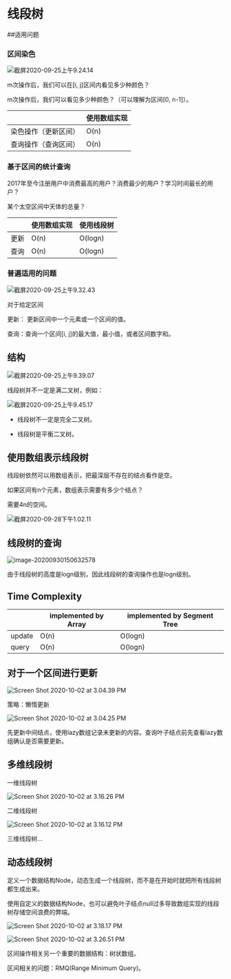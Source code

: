 # 线段树



##适用问题

### 区间染色

![截屏2020-09-25上午9.24.14](https://image-hosting.jellyfishmix.com/20200925092449.png)

m次操作后，我们可以在[i, j]区间内看见多少种颜色？

m次操作后，我们可以看见多少种颜色？（可以理解为区间[0, n-1]）。

|                      | 使用数组实现 |
| -------------------- | ------------ |
| 染色操作（更新区间） | O(n)         |
| 查询操作（查询区间） | O(n)         |

### 基于区间的统计查询

2017年至今注册用户中消费最高的用户？消费最少的用户？学习时间最长的用户？

某个太空区间中天体的总量？

|      | 使用数组实现 | 使用线段树 |
| ---- | ------------ | ---------- |
| 更新 | O(n)         | O(logn)    |
| 查询 | O(n)         | O(logn)    |

### 普遍适用的问题

![截屏2020-09-25上午9.32.43](https://image-hosting.jellyfishmix.com/20200925093251.png)

对于给定区间

更新： 更新区间中一个元素或一个区间的值。

查询：查询一个区间[i, j]的最大值，最小值，或者区间数字和。



## 结构

![截屏2020-09-25上午9.39.07](https://image-hosting.jellyfishmix.com/20200925093958.png)

线段树并不一定是满二叉树，例如：

![截屏2020-09-25上午9.45.17](https://image-hosting.jellyfishmix.com/20200925094652.png)

- 线段树不一定是完全二叉树。

- 线段树是平衡二叉树。 



## 使用数组表示线段树

线段树依然可以用数组表示，把最深层不存在的结点看作是空。

如果区间有n个元素，数组表示需要有多少个结点？

需要4n的空间。

![截屏2020-09-28下午1.02.11](https://image-hosting.jellyfishmix.com/20200928130224.png)



## 线段树的查询

![image-20200930150632578](https://image-hosting.jellyfishmix.com/20200930150632.png)



由于线段树的高度是logn级别，因此线段树的查询操作也是logn级别。



## Time Complexity

|        | implemented by Array | implemented by Segment Tree |
| ------ | -------------------- | --------------------------- |
| update | O(n)                 | O(logn)                     |
| query  | O(n)                 | O(logn)                     |



## 对于一个区间进行更新

![Screen Shot 2020-10-02 at 3.04.39 PM](https://image-hosting.jellyfishmix.com/20201002150740.png)

策略：懒惰更新

![Screen Shot 2020-10-02 at 3.04.25 PM](https://image-hosting.jellyfishmix.com/20201002150803.png)

先更新中间结点，使用lazy数组记录未更新的内容。查询叶子结点前先查看lazy数组确认是否需要更新。



## 多维线段树

一维线段树

![Screen Shot 2020-10-02 at 3.16.26 PM](https://image-hosting.jellyfishmix.com/20201002152245.png)

二维线段树

![Screen Shot 2020-10-02 at 3.16.12 PM](https://image-hosting.jellyfishmix.com/20201002152305.png)

三维线段树...



## 动态线段树

定义一个数据结构Node，动态生成一个线段树，而不是在开始时就把所有线段树都生成出来。

使用自定义的数据结构Node，也可以避免叶子结点null过多导致数组实现的线段树存储空间浪费的弊端。

![Screen Shot 2020-10-02 at 3.18.17 PM](https://image-hosting.jellyfishmix.com/20201002152351.png)



![Screen Shot 2020-10-02 at 3.26.51 PM](https://image-hosting.jellyfishmix.com/20201002152656.png)





区间操作相关另一个重要的数据结构：树状数组。

区间相关的问题：RMQ(Range Minimum Query)。